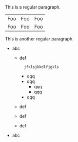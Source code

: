 This is a regular paragraph.

<table>
    <tr>
        <td>Foo</td>
        <td>Foo</td>
        <td>Foo</td>
    </tr>
    <tr>
        <td>Foo</td>
        <td>Foo</td>
        <td>Foo</td>
    </tr>
</table>

This is another regular paragraph.

- abc
    - def

            jfklsjkkdlfjgkls

        - qqq
        - qqq
            - qqq
            - qqq
        - qqq
    - def
    - def
    - def
- abc
